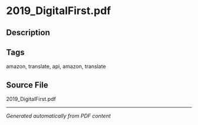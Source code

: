 # 2019_DigitalFirst.pdf

## Description

## Tags
amazon, translate, api, amazon, translate

## Source File
2019_DigitalFirst.pdf

---
*Generated automatically from PDF content*
